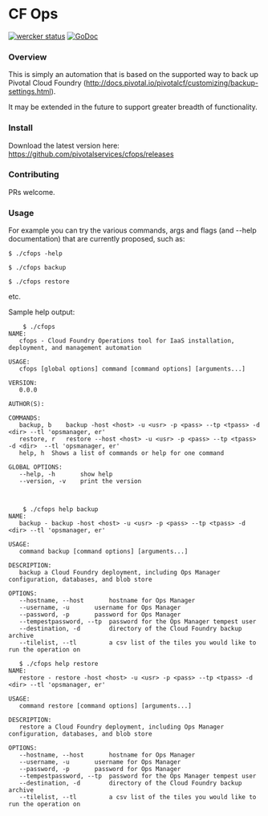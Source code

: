 CF Ops
======

[![wercker status](https://app.wercker.com/status/d0a50d426b77a9f73da0fe4f383ad624/m/master "wercker status")](https://app.wercker.com/project/bykey/d0a50d426b77a9f73da0fe4f383ad624)
[![GoDoc](http://godoc.org/github.com/pivotalservices/cfops?status.png)](http://godoc.org/github.com/pivotalservices/cfops)

### Overview

This is simply an automation that is based on the supported way to back up Pivotal Cloud Foundry (http://docs.pivotal.io/pivotalcf/customizing/backup-settings.html).

It may be extended in the future to support greater breadth of functionality.


### Install

Download the latest version here:
https://github.com/pivotalservices/cfops/releases

### Contributing

PRs welcome.

### Usage

For example you can try the various commands, args and flags (and --help documentation) that are currently proposed, such as:

    $ ./cfops -help

    $ ./cfops backup

    $ ./cfops restore

etc.


Sample help output:
```
    $ ./cfops
NAME:
   cfops - Cloud Foundry Operations tool for IaaS installation, deployment, and management automation

USAGE:
   cfops [global options] command [command options] [arguments...]

VERSION:
   0.0.0

AUTHOR(S):

COMMANDS:
   backup, b	backup -host <host> -u <usr> -p <pass> --tp <tpass> -d <dir> --tl 'opsmanager, er'
   restore, r	restore --host <host> -u <usr> -p <pass> --tp <tpass> -d <dir>  --tl 'opsmanager, er'
   help, h	Shows a list of commands or help for one command

GLOBAL OPTIONS:
   --help, -h		show help
   --version, -v	print the version
    
    
    
    $ ./cfops help backup
NAME:
   backup - backup -host <host> -u <usr> -p <pass> --tp <tpass> -d <dir> --tl 'opsmanager, er'

USAGE:
   command backup [command options] [arguments...]

DESCRIPTION:
   backup a Cloud Foundry deployment, including Ops Manager configuration, databases, and blob store

OPTIONS:
   --hostname, --host 		hostname for Ops Manager
   --username, -u 		username for Ops Manager
   --password, -p 		password for Ops Manager
   --tempestpassword, --tp 	password for the Ops Manager tempest user
   --destination, -d 		directory of the Cloud Foundry backup archive
   --tilelist, --tl 		a csv list of the tiles you would like to run the operation on
   
   $ ./cfops help restore
NAME:
   restore - restore -host <host> -u <usr> -p <pass> --tp <tpass> -d <dir> --tl 'opsmanager, er'

USAGE:
   command restore [command options] [arguments...]

DESCRIPTION:
   restore a Cloud Foundry deployment, including Ops Manager configuration, databases, and blob store

OPTIONS:
   --hostname, --host 		hostname for Ops Manager
   --username, -u 		username for Ops Manager
   --password, -p 		password for Ops Manager
   --tempestpassword, --tp 	password for the Ops Manager tempest user
   --destination, -d 		directory of the Cloud Foundry backup archive
   --tilelist, --tl 		a csv list of the tiles you would like to run the operation on

```






